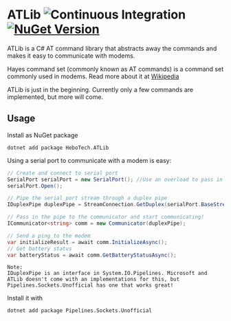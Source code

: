 # ATLib ![Continuous Integration](https://github.com/hbjorgo/ATLib/workflows/Continuous%20Integration/badge.svg?branch=master) [![NuGet Version](https://img.shields.io/nuget/vpre/HeboTech.ATLib.svg?style=flat)](https://www.nuget.org/packages/HeboTech.ATLib/)
ATLib is a C# AT command library that abstracts away the commands and makes it easy to communicate with modems.

Hayes command set (commonly known as AT commands) is a command set commonly used in modems. Read more about it at [Wikipedia](https://en.wikipedia.org/wiki/Hayes_command_set)

ATLib is just in the beginning. Currently only a few commands are implemented, but more will come.

## Usage
Install as NuGet package
```shell
dotnet add package HeboTech.ATLib
```

Using a serial port to communicate with a modem is easy:
```csharp
// Create and connect to serial port
SerialPort serialPort = new SerialPort(); //Use an overload to pass in your settings
serialPort.Open();

// Pipe the serial port stream through a duplex pipe
IDuplexPipe duplexPipe = StreamConnection.GetDuplex(serialPort.BaseStream); // See note below

// Pass in the pipe to the communicator and start communicating!
ICommunicator<string> comm = new Communicator(duplexPipe);

// Send a ping to the modem
var initializeResult = await comm.InitializeAsync();
// Get battery status
var batteryStatus = await comm.GetBatteryStatusAsync();
```

```
Note:
IDuplexPipe is an interface in System.IO.Pipelines. Microsoft and ATLib doesn't come with an implementations for this, but Pipelines.Sockets.Unofficial has one that works great!
```
Install it with
```shell
dotnet add package Pipelines.Sockets.Unofficial
```

